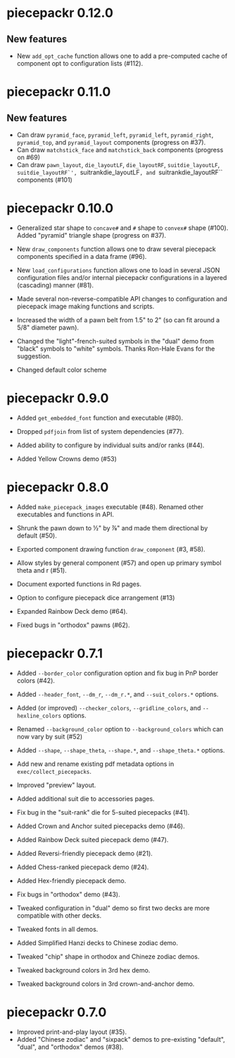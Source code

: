 piecepackr 0.12.0
=================

New features
------------

* New ``add_opt_cache`` function allows one to add a pre-computed cache of component opt to configuration lists (#112). 

piecepackr 0.11.0
=================

New features
------------

* Can draw ``pyramid_face``, ``pyramid_left``, ``pyramid_left``, ``pyramid_right``, ``pyramid_top``, and ``pyramid_layout`` components  (progress on #37).
* Can draw ``matchstick_face`` and ``matchstick_back`` components (progress on #69)
* Can draw ``pawn_layout``, ``die_layoutLF``, ``die_layoutRF``, ``suitdie_layoutLF``, ``suitdie_layoutRF`',
   ``suitrankdie_layoutLF``, and ``suitrankdie_layoutRF`` components (#101)

piecepackr 0.10.0
=================

* Generalized star shape to ``concave#`` and ``#`` shape to ``convex#`` shape (#100).  Added "pyramid" triangle shape (progress on #37).
* New ``draw_components`` function allows one to draw several piecepack components specified in a data frame (#96).
* New ``load_configurations`` function allows one to load in several JSON configuration files and/or internal piecepackr configurations in a layered (cascading) manner (#81).
* Made several non-reverse-compatible API changes to configuration and piecepack image making functions and scripts.
* Increased the width of a pawn belt from 1.5" to 2" (so can fit around a 5/8" diameter pawn).

* Changed the "light"-french-suited symbols in the "dual" demo from "black" symbols to "white" symbols.  Thanks Ron-Hale Evans for the suggestion.
* Changed default color scheme 

piecepackr 0.9.0
================

* Added ``get_embedded_font`` function and executable (#80).
* Dropped ``pdfjoin`` from list of system dependencies (#77).
* Added ability to configure by individual suits and/or ranks (#44).

* Added Yellow Crowns demo (#53)

piecepackr 0.8.0
================

* Added ``make_piecepack_images`` executable (#48).  Renamed other executables and functions in API. 
* Shrunk the pawn down to ½" by ⅞" and made them directional by default (#50).
* Exported component drawing function ``draw_component`` (#3, #58).
* Allow styles by general component (#57) and open up primary symbol theta and r (#51).
* Document exported functions in Rd pages.
* Option to configure piecepack dice arrangement (#13)

* Expanded Rainbow Deck demo (#64).

* Fixed bugs in "orthodox" pawns (#62).

piecepackr 0.7.1
================

* Added ``--border_color`` configuration option and fix bug in PnP border colors (#42).
* Added ``--header_font``, ``--dm_r``, ``--dm_r.*``, and ``--suit_colors.*`` options.
* Added (or improved) ``--checker_colors``, ``--gridline_colors``, and ``--hexline_colors`` options.
* Renamed ``--background_color`` option to ``--background_colors`` which can now vary by suit (#52)
* Added ``--shape``, ``--shape_theta``, ``--shape.*``, and ``--shape_theta.*`` options.
* Add new and rename existing pdf metadata options in ``exec/collect_piecepacks``.
* Improved "preview" layout.
* Added additional suit die to accessories pages.
* Fix bug in the "suit-rank" die for 5-suited piecepacks (#41).

* Added Crown and Anchor suited piecepacks demo (#46).
* Added Rainbow Deck suited piecepack demo (#47).
* Added Reversi-friendly piecepack demo (#21).
* Added Chess-ranked piecepack demo (#24).
* Added Hex-friendly piecepack demo.

* Fix bugs in "orthodox" demo (#43). 
* Tweaked configuration in "dual" demo so first two decks are more compatible with other decks.
* Tweaked fonts in all demos.
* Added Simplified Hanzi decks to Chinese zodiac demo.
* Tweaked "chip" shape in orthodox and Chineze zodiac demos.
* Tweaked background colors in 3rd hex demo.
* Tweaked background colors in 3rd crown-and-anchor demo.

piecepackr 0.7.0
================

* Improved print-and-play layout (#35).
* Added "Chinese zodiac" and "sixpack" demos to pre-existing "default", "dual", and "orthodox" demos (#38).
